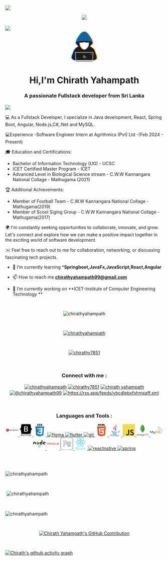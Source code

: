 <img align="center" src="https://user-images.githubusercontent.com/73097560/115834477-dbab4500-a447-11eb-908a-139a6edaec5c.gif">
<p align="center">
  <a href="https://github.com/DenverCoder1/readme-typing-svg"><img src="https://readme-typing-svg.herokuapp.com?font=Time+New+Roman&color=green&size=40&center=true&vCenter=true&width=600&height=50&lines=Thanks+For+Visiting+My+Page;"></a>
</p>
<img align="center" src="https://user-images.githubusercontent.com/73097560/115834477-dbab4500-a447-11eb-908a-139a6edaec5c.gif">

<div align="center">
<picture><img src="https://github.com/0xAbdulKhalid/0xAbdulKhalid/raw/main/assets/mdImages/about_me.gif" width = 100px align="center"></picture> 
</div>

<h1 align="center">Hi,I'm Chirath Yahampath </h1>
<h3 align="center">A passionate Fullstack developer from Sri Lanka</h3>
<img align="center" src="https://user-images.githubusercontent.com/73097560/115834477-dbab4500-a447-11eb-908a-139a6edaec5c.gif">
<p>
  
💻 As a Fullstack Developer, I specialize in Java development, React, Spring Boot,  Angular, Node.js,C#,.Net and MySQL.

💻Experience
 -Software Engineer Intern at Agrithmics (Pvt) Ltd -(Feb 2024 - Present)

🎓 Education and Certifications:
 - Bachelor of Information Technology (UG) - UCSC
 - ICET Certified Master Program - ICET
 - Advanced Level in Biological Science stream - C.W.W Kannangara National Collage - Mathugama (2021)

🏆 Additional Achievements:
 - Member of Football Team - C.W.W Kannangara National Collage - Mathugama(2019)
 - Member of Scool Siging Group - C.W.W Kannangara National Collage - Mathugama(2017)

🌍 I'm constantly seeking opportunities to collaborate, innovate, and grow. Let's connect and explore how we can make a positive impact together in the exciting world of software development.

✉️ Feel free to reach out to me for collaboration, networking, or discussing fascinating tech projects.


- 🌱 I’m currently learning ***Springboot,JavaFx,JavaScript,React,Angular**

- 📫 How to reach me **chirathyahampath99@gmail.com**

- 🔭 I’m currently working on **ICET-Institute of Computer Engineering Technology **



</p>


<br>

<p align="center"> <img src="https://komarev.com/ghpvc/?username=chirathyahampath&label=Profile%20views&color=0e75b6&style=flat" alt="chirathyahampath" /> </p>
<br>
<p align="center"> <a href="https://github.com/ryo-ma/github-profile-trophy"><img src="https://github-profile-trophy.vercel.app/?username=chirathyahampath" alt="chirathyahampath" /></a> </p>
<br>
<p align="center"> <a href="https://twitter.com/chirathy7851" target="blank"><img src="https://img.shields.io/twitter/follow/chirathy7851?logo=twitter&style=for-the-badge" alt="chirathy7851" /></a> </p>



<br>
<h3 align="center">Connect with me :</h3>


<p align="center">
<a href="https://dev.to/chirathyahampath" target="blank"><img align="center" src="https://raw.githubusercontent.com/rahuldkjain/github-profile-readme-generator/master/src/images/icons/Social/devto.svg" alt="chirathyahampath" height="30" width="40" /></a>
<a href="https://twitter.com/chirathy7851" target="blank"><img align="center" src="https://raw.githubusercontent.com/rahuldkjain/github-profile-readme-generator/master/src/images/icons/Social/twitter.svg" alt="chirathy7851" height="30" width="40" /></a>
<a href="https://linkedin.com/in/chirath yahampath" target="blank"><img align="center" src="https://raw.githubusercontent.com/rahuldkjain/github-profile-readme-generator/master/src/images/icons/Social/linked-in-alt.svg" alt="chirath yahampath" height="30" width="40" /></a>
<a href="https://medium.com/@chirathyahampath99" target="blank"><img align="center" src="https://raw.githubusercontent.com/rahuldkjain/github-profile-readme-generator/master/src/images/icons/Social/medium.svg" alt="@chirathyahampath99" height="30" width="40" /></a>
<a href="/https://rss.app/feeds/vbcdlebxfxhmxaff.xml" target="blank"><img align="center" src="https://raw.githubusercontent.com/rahuldkjain/github-profile-readme-generator/master/src/images/icons/Social/rss.svg" alt="https://rss.app/feeds/vbcdlebxfxhmxaff.xml" height="30" width="40" /></a>
</p>

<br>

<h3 align="center">Languages and Tools :</h3>

<p align="center"> <a href="https://angular.io" target="_blank" rel="noreferrer"> <img src="https://raw.githubusercontent.com/devicons/devicon/master/icons/angularjs/angularjs-original-wordmark.svg" alt="angularjs" width="40" height="40"/> </a> <a href="https://getbootstrap.com" target="_blank" rel="noreferrer"> <img src="https://raw.githubusercontent.com/devicons/devicon/master/icons/bootstrap/bootstrap-plain-wordmark.svg" alt="bootstrap" width="40" height="40"/> </a> <a href="https://www.w3schools.com/css/" target="_blank" rel="noreferrer"> <img src="https://raw.githubusercontent.com/devicons/devicon/master/icons/css3/css3-original-wordmark.svg" alt="css3" width="40" height="40"/> </a> <a href="https://www.figma.com/" target="_blank" rel="noreferrer"> <img src="https://www.vectorlogo.zone/logos/figma/figma-icon.svg" alt="figma" width="40" height="40"/> </a> <a href="https://flutter.dev" target="_blank" rel="noreferrer"> <img src="https://www.vectorlogo.zone/logos/flutterio/flutterio-icon.svg" alt="flutter" width="40" height="40"/> </a> <a href="https://git-scm.com/" target="_blank" rel="noreferrer"> <img src="https://www.vectorlogo.zone/logos/git-scm/git-scm-icon.svg" alt="git" width="40" height="40"/> </a> <a href="https://www.w3.org/html/" target="_blank" rel="noreferrer"> <img src="https://raw.githubusercontent.com/devicons/devicon/master/icons/html5/html5-original-wordmark.svg" alt="html5" width="40" height="40"/> </a> <a href="https://www.java.com" target="_blank" rel="noreferrer"> <img src="https://raw.githubusercontent.com/devicons/devicon/master/icons/java/java-original.svg" alt="java" width="40" height="40"/> </a> <a href="https://developer.mozilla.org/en-US/docs/Web/JavaScript" target="_blank" rel="noreferrer"> <img src="https://raw.githubusercontent.com/devicons/devicon/master/icons/javascript/javascript-original.svg" alt="javascript" width="40" height="40"/> </a> <a href="https://www.mongodb.com/" target="_blank" rel="noreferrer"> <img src="https://raw.githubusercontent.com/devicons/devicon/master/icons/mongodb/mongodb-original-wordmark.svg" alt="mongodb" width="40" height="40"/> </a> <a href="https://www.mysql.com/" target="_blank" rel="noreferrer"> <img src="https://raw.githubusercontent.com/devicons/devicon/master/icons/mysql/mysql-original-wordmark.svg" alt="mysql" width="40" height="40"/> </a> <a href="https://nodejs.org" target="_blank" rel="noreferrer"> <img src="https://raw.githubusercontent.com/devicons/devicon/master/icons/nodejs/nodejs-original-wordmark.svg" alt="nodejs" width="40" height="40"/> </a> <a href="https://www.oracle.com/" target="_blank" rel="noreferrer"> <img src="https://raw.githubusercontent.com/devicons/devicon/master/icons/oracle/oracle-original.svg" alt="oracle" width="40" height="40"/> </a> <a href="https://www.photoshop.com/en" target="_blank" rel="noreferrer"> <img src="https://raw.githubusercontent.com/devicons/devicon/master/icons/photoshop/photoshop-line.svg" alt="photoshop" width="40" height="40"/> </a> <a href="https://reactjs.org/" target="_blank" rel="noreferrer"> <img src="https://raw.githubusercontent.com/devicons/devicon/master/icons/react/react-original-wordmark.svg" alt="react" width="40" height="40"/> </a> <a href="https://reactnative.dev/" target="_blank" rel="noreferrer"> <img src="https://reactnative.dev/img/header_logo.svg" alt="reactnative" width="40" height="40"/> </a> <a href="https://spring.io/" target="_blank" rel="noreferrer"> <img src="https://www.vectorlogo.zone/logos/springio/springio-icon.svg" alt="spring" width="40" height="40"/> </a> </p>
<br>
<br>

<p><img align="center" src="https://github-readme-stats.vercel.app/api/top-langs?username=chirathyahampath&show_icons=true&locale=en&layout=compact" alt="chirathyahampath" /></p>
<br>
<p>&nbsp;<img align="center" src="https://github-readme-stats.vercel.app/api?username=chirathyahampath&show_icons=true&locale=en" alt="chirathyahampath" /></p>
<br>
<p><img align="center" src="https://github-readme-streak-stats.herokuapp.com/?user=chirathyahampath&" alt="chirathyahampath" /></p>
<br>
<p align="center">
  <a href="https://github.com/ChirathYahampath">
    <img src="https://github-profile-summary-cards.vercel.app/api/cards/profile-details?username=ChirathYahampath&theme=radical" alt="Chirath Yahampath's GitHub Contribution"/>
  </a>
</p>
<br/>


[![Chirath's github activity graph](https://github-readme-activity-graph.vercel.app/graph?username=ChirathYahampath&theme=react-dark)](https://github.com/ChirathYahampath/github-readme-activity-graph)
<br/>
<br/>
